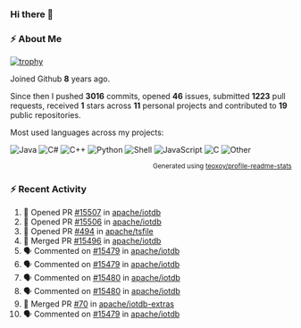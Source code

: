 ### Hi there 👋

### :zap: About Me

[![trophy](https://github-profile-trophy.vercel.app/?username=HTHou&theme=onedark)](https://github.com/ryo-ma/github-profile-trophy)
   
Joined Github **8** years ago.

Since then I pushed **3016** commits, opened **46** issues, submitted **1223** pull requests, received **1** stars across **11** personal projects and contributed to **19** public repositories.

Most used languages across my projects:

![Java](https://img.shields.io/static/v1?style=flat-square&label=%E2%A0%80&color=555&labelColor=%23b07219&message=Java%EF%B8%B189.3%25)
![C#](https://img.shields.io/static/v1?style=flat-square&label=%E2%A0%80&color=555&labelColor=%23178600&message=C%23%EF%B8%B13.9%25)
![C++](https://img.shields.io/static/v1?style=flat-square&label=%E2%A0%80&color=555&labelColor=%23f34b7d&message=C%2B%2B%EF%B8%B12.7%25)
![Python](https://img.shields.io/static/v1?style=flat-square&label=%E2%A0%80&color=555&labelColor=%233572A5&message=Python%EF%B8%B10.7%25)
![Shell](https://img.shields.io/static/v1?style=flat-square&label=%E2%A0%80&color=555&labelColor=%2389e051&message=Shell%EF%B8%B10.7%25)
![JavaScript](https://img.shields.io/static/v1?style=flat-square&label=%E2%A0%80&color=555&labelColor=%23f1e05a&message=JavaScript%EF%B8%B10.5%25)
![C](https://img.shields.io/static/v1?style=flat-square&label=%E2%A0%80&color=555&labelColor=%23555555&message=C%EF%B8%B10.4%25)
![Other](https://img.shields.io/static/v1?style=flat-square&label=%E2%A0%80&color=555&labelColor=%23ededed&message=Other%EF%B8%B11.4%25)

<p align="right"><sub>Generated using <a href="https://github.com/marketplace/actions/profile-readme-stats">teoxoy/profile-readme-stats</a></sub></p>


<!--![](https://github.com/HTHou/HTHou/blob/output/github-contribution-grid-snake.svg)-->

<!--![Haonan Hou's github stats](https://github-readme-stats.vercel.app/api?username=HTHou&count_private=true&show_icons=true&theme=onedark)-->

<!--![Haonan Hou's wakatime stats](https://github-readme-stats.vercel.app/api/wakatime?username=HTHou&layout=compact&theme=onedark)-->

<!--![Top Langs](https://github-readme-stats.vercel.app/api/top-langs/?username=HTHou&theme=onedark&layout=compact)-->

### :zap: Recent Activity
<!--START_SECTION:activity-->
1. 💪 Opened PR [#15507](https://github.com/apache/iotdb/pull/15507) in [apache/iotdb](https://github.com/apache/iotdb)
2. 💪 Opened PR [#15506](https://github.com/apache/iotdb/pull/15506) in [apache/iotdb](https://github.com/apache/iotdb)
3. 💪 Opened PR [#494](https://github.com/apache/tsfile/pull/494) in [apache/tsfile](https://github.com/apache/tsfile)
4. 🎉 Merged PR [#15496](https://github.com/apache/iotdb/pull/15496) in [apache/iotdb](https://github.com/apache/iotdb)
5. 🗣 Commented on [#15479](https://github.com/apache/iotdb/issues/15479#issuecomment-2865791031) in [apache/iotdb](https://github.com/apache/iotdb)
6. 🗣 Commented on [#15479](https://github.com/apache/iotdb/issues/15479#issuecomment-2865479360) in [apache/iotdb](https://github.com/apache/iotdb)
7. 🗣 Commented on [#15480](https://github.com/apache/iotdb/issues/15480#issuecomment-2865377801) in [apache/iotdb](https://github.com/apache/iotdb)
8. 🗣 Commented on [#15480](https://github.com/apache/iotdb/issues/15480#issuecomment-2864990681) in [apache/iotdb](https://github.com/apache/iotdb)
9. 🎉 Merged PR [#70](https://github.com/apache/iotdb-extras/pull/70) in [apache/iotdb-extras](https://github.com/apache/iotdb-extras)
10. 🗣 Commented on [#15479](https://github.com/apache/iotdb/issues/15479#issuecomment-2864919621) in [apache/iotdb](https://github.com/apache/iotdb)
<!--END_SECTION:activity-->

<!--
**HTHou/HTHou** is a ✨ _special_ ✨ repository because its `README.md` (this file) appears on your GitHub profile.

Here are some ideas to get you started:

- 🔭 I’m currently working on ...
- 🌱 I’m currently learning ...
- 👯 I’m looking to collaborate on ...
- 🤔 I’m looking for help with ...
- 💬 Ask me about ...
- 📫 How to reach me: ...
- 😄 Pronouns: ...
- ⚡ Fun fact: ...
-->
